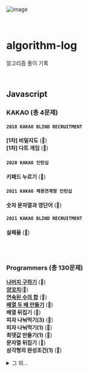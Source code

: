 ![image](https://user-images.githubusercontent.com/97934878/208298826-232f9659-06b6-49ec-ae6e-ce790ce57e78.png)

<br/>

# algorithm-log

알고리즘 풀이 기록

<br/>

## Javascript

### KAKAO (총 4문제)

#### `2018 KAKAO BLIND RECRUITMENT`

<b>[1차] 비밀지도</b> (🌟)<br/>
<b>[1차] 다트 게임</b> (🌟)<br/>

#### `2020 KAKAO 인턴십`

<b>키패드 누르기</b> (🌟)<br/>

#### `2021 KAKAO 채용연계형 인턴십`

<b>숫자 문자열과 영단어</b> (🌟)<br/>

#### `2021 KAKAO BLIND RECRUITMENT`

<b>실패율</b> (🌟)<br/>

<br/>
<br/>

### Programmers (총 130문제)

[<b>나머지 구하기</b>](https://mayowall.tistory.com/49) (🌟)<br/>
[<b>양꼬치</b>](https://mayowall.tistory.com/58)(🌟)<br/>
[<b>연속된 수의 합</b>](https://mayowall.tistory.com/59) (🌟)<br/>
[<b>배열 두 배 만들기</b>](https://mayowall.tistory.com/60) (🌟)<br/>
<b>배열 뒤집기</b> (🌟)<br/>
<b>피자 나눠먹기(3)</b> (🌟)<br/>
<b>피자 나눠먹기(1)</b> (🌟)<br/>
<b>최댓값 만들기(1)</b> (🌟)<br/>
<b>문자열 뒤집기</b> (🌟)<br/>
<b>삼각형의 완성조건(1)</b> (🌟)<br/>

<details>
<summary>그 외...</summary>
<b>점의 위치 구하기</b> (🌟)<br/>
<b>배열 원소의 길이</b> (🌟)<br/>
<b>아이스 아메리카노</b> (🌟)<br/>
<b>배열 자르기</b> (🌟)<br/>
<b>짝수 홀수 개수</b> (🌟)<br/>
<b>편지</b> (🌟)<br/>
<b>짝수는 싫어요</b> (🌟)<br/>
<b>문자 반복 출력하기</b> (🌟)<br/>
<b>특정 문자 제거하기</b> (🌟)<br/>
<b>중앙값 구하기</b> (🌟)<br/>
<b>순서 쌍의 개수</b> (🌟)<br/>
<b>옷가게 할인 받기</b> (🌟)<br/>
<b>제곱수 판별하기</b> (🌟)<br/>
<b>자릿수 더하기</b> (🌟)<br/>
<b>배열의 유사도</b> (🌟)<br/>
<b>문자열 안의 문자열</b> (🌟)<br/>
<b>숨어있는 숫자의 덧셈</b> (🌟)<br/>
<b>모음 제거</b> (🌟)<br/>
<b>개미 군단</b> (🌟)<br/>
<b>주사위의 개수</b> (🌟)<br/>
<b>암호 해독</b> (🌟)<br/>
<b>세균 증식</b> (🌟)<br/>
<b>n의 배수 고르기</b> (🌟)<br/>
<b>대문자와 소문자</b> (🌟)<br/>
<b>문자열 정렬하기</b> (🌟)<br/>
<b>가위 바위 보</b> (🌟)<br/>
<b>가장 큰 수 찾기</b> (🌟)<br/>
<b>약수 구하기</b> (🌟)<br/>
<b>배열 회전시키기</b> (🌟)<br/>
<b>외계행성의 나이</b> (🌟)<br/>
<b>최댓값 만들기(2)</b> (🌟)<br/>
<b>숫자 찾기</b> (🌟)<br/>
<b>인덱스 바꾸기</b> (🌟)<br/>
<b>369게임</b> (🌟)<br/>
<b>문자열 정렬하기(2)</b> (🌟)<br/>
<b>합성수 찾기</b> (🌟)<br/>
<b>중복된 문자 제거</b> (🌟)<br/>
<b>모스부호(1)</b> (🌟)<br/>
<b>2차원으로 만들기</b> (🌟)<br/>
<b>k의 개수</b> (🌟)<br/>
<b>진료순서 정하기</b> (🌟)<br/>
<b>한 번만 등장한 문자</b> (🌟)<br/>
<b>7의 개수</b> (🌟)<br/>
<b>이진수 더하기</b> (🌟)<br/>
<b>숨어있는 숫자의 덧셈(2)</b> (🌟)(+4)<br/>
<b>공 던지기</b> (🌟)<br/>
<b>잘라서 배열로 저장하기</b> (🌟🌟)<br/>
<b>영어가 싫어요</b> (🌟)<br/>
<b>소인수분해</b> (🌟🌟)(+3)<br/>
<b>문자열 계산하기</b> (🌟🌟)(+3)<br/>
<b>분수의 덧셈</b> (🌟🌟)<br/>
<b>최빈값 구하기</b> (🌟🌟)(+2)<br/>
<b>캐릭터의 좌표</b> (🌟🌟)(+3)<br/>
<b>삼각형의 완성조건</b> (🌟🌟)<br/>
<b>외계어 사전</b> (🌟🌟)<br/>
<b>컨트롤 제트</b> (🌟🌟)<br/>
<b>로그인 성공?</b> (🌟🌟)<br/>
<b>직사각형 넓이 구하기</b> (🌟🌟)(+2)<br/>
<b>문자열 밀기</b> (🌟🌟)(+4)<br/>
<b>피자 나눠먹기</b> (🌟🌟)<br/>
<b>치킨 쿠폰</b> (🌟🌟)(+3)<br/>
<b>유한 소수 판별하기</b> (🌟🌟)(+6)<br/>
<b>특이한 정렬</b> (🌟🌟)<br/>
<b>저주의 숫자 3</b> (🌟🌟)<br/>
<b>등수 매기기</b> (🌟🌟)(+2)<br/>
<b>다항식 더하기</b> (🌟🌟🌟)(+9)<br/>
<b>OX 퀴즈</b> (🌟🌟🌟)<br/>
<b>팩토리얼</b> (🌟🌟)<br/>
<b>A로 B 만들기</b> (🌟)<br/>
<b>구슬을 나누는 경우의 수</b> (🌟🌟) (+3)<br/>
<b>짝수와 홀수</b> (🌟)<br/>
<b>평균 구하기</b> (🌟)<br/>
<b>약수의 합</b> (🌟)<br/>
<b>자연수를 뒤집어 배열로 만들기</b> (🌟)<br/>
<b>정수 제곱근 판별</b> (🌟)<br/>
<b>문자열 내 p와 y의 개수</b> (🌟)<br/>
<b>x만큼 간격이 있는 n개의 숫자</b> (🌟)<br/>
<b>문자열을 정수로 바꾸기</b> (🌟)<br/>
<b>하샤드 수</b> (🌟)<br/>
<b>정수 내림차순으로 배치하기</b> (🌟)<br/>
<b>나머지가 1이 되는 수 찾기</b> (🌟)<br/>
<b>두 정수 사이의 값</b> (🌟)<br/>
<b>콜라즈 추측</b> (🌟)<br/>
<b>서울에서 김서방 찾기</b> (🌟)<br/>
<b>핸드폰 번호 가리기</b> (🌟)<br/>
<b>나누어 떨어지는 숫자 배열</b> (🌟)<br/>
<b>제일 작은 수 제거하기</b> (🌟)<br/>
<b>음양 더하기</b> (🌟)<br/>
<b>없는 숫자 더하기</b> (🌟)<br/>
<b>가운데 글자 가져오기</b> (🌟)<br/>
<b>수박수박수박수박수?</b> (🌟)<br/>
<b>내적</b> (🌟)<br/>
<b>문자열 내림차순으로 배치하기</b> (🌟)<br/>
<b>문자열 다루기 기본</b> (🌟)<br/>
<b>부족한 금액 계산하기</b> (🌟)<br/>
<b>행렬의 덧셈</b> (🌟)<br/>
<b>같은 숫자는 싫어</b> (🌟)<br/>
<b>이상한 문자 만들기</b> (🌟)<br/>
<b>3진법 뒤집기</b> (🌟)<br/>
<b>예산</b> (🌟)<br/>
<b>시저 암호</b> (🌟)<br/>
<b>최소직사각형</b> (🌟)<br/>
<b>삼총사</b> (🌟)<br/>
<b>문자열 내 마음대로 정렬하기</b> (🌟)<br/>
<b>K번째수</b> (🌟)<br/>
<b>두 개 뽑아서 더하기</b> (🌟)<br/>
<b>2016년</b> (🌟)<br/>
<b>폰켓몬</b> (🌟)<br/>
<b>콜라 문제</b> (🌟)<br/>
<b>소수 찾기</b> (🌟)<br/>
<b>모의고사</b> (🌟)<br/>
<b>소수 만들기</b> (🌟)<br/>
<b>크기가 작은 부분 문자열</b> (🌟)<br/>
<b>푸드 파이트 대회</b> (🌟)<br/>
<b>가장 가까운 같은 글자</b> (🌟)<br/>
<b>로또의 최고 순위와 최저 순위</b> (🌟)<br/>
<b>체육복</b> (🌟)<br/>
<b>과일 장수</b> (🌟)<br/>
<b>완주하지 못한 선수</b> (🌟)<br/>
<b>명예의 전당</b> (🌟)<br/>
</details>
